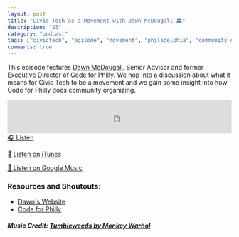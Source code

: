 ```yaml
---
layout: post
title: "Civic Tech as a Movement with Dawn McDougall 🏛"
description: "23"
category: "podcast"
tags: ["civictech", "episode", "movement", "philadelphia", "community organizing"]
comments: true
---
```

This episode features [Dawn McDougall](https://twitter.com/de_mcdougs), Senior Advisor and former Executive Director of [Code for Philly](https://twitter.com/CodeForPhilly).
We hop into a discussion about what it means for Civic Tech to be a movement and we gain some insight into how Code for Philly does community organizing.
<iframe width="100%" height="75" scrolling="no" frameborder="no" allow="autoplay" src="https://w.soundcloud.com/player/?url=https%3A//api.soundcloud.com/tracks/533265189&color=%23ff5500&auto_play=false&hide_related=false&show_comments=true&show_user=true&show_reposts=false&show_teaser=true&visual=true"></iframe>
<a href="https://soundcloud.com/user-227289754/civic-tech-as-a-movement-dawn-mcdougalll" target="_blank">🎧 Listen</a>

[📱 Listen on iTunes](https://itunes.apple.com/us/podcast/civic-tech-chat/id1350640468?mt=2)

[📱 Listen on Google Music](https://play.google.com/music/listen?u=0#/ps/I2inksjzzzmbxhg5wbojr624doa)

### Resources and Shoutouts:
- [Dawn's Website](https://dawnmcdougall.com/)
- [Code for Philly](https://codeforphilly.org/)

##### Music Credit: [Tumbleweeds by Monkey Warhol](http://freemusicarchive.org/music/Monkey_Warhol/Lonely_Hearts_Challenge/Monkey_Warhol_-_Tumbleweeds)
